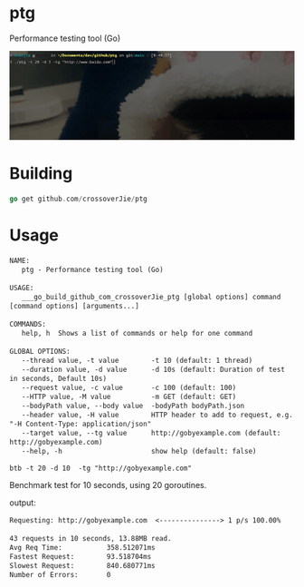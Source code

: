 # ptg
Performance testing tool (Go)

![](pic/show.gif)

# Building

```go
go get github.com/crossoverJie/ptg
```

# Usage

```shell script
NAME:
   ptg - Performance testing tool (Go)

USAGE:
   ___go_build_github_com_crossoverJie_ptg [global options] command [command options] [arguments...]

COMMANDS:
   help, h  Shows a list of commands or help for one command

GLOBAL OPTIONS:
   --thread value, -t value        -t 10 (default: 1 thread)
   --duration value, -d value      -d 10s (default: Duration of test in seconds, Default 10s)
   --request value, -c value       -c 100 (default: 100)
   --HTTP value, -M value          -m GET (default: GET)
   --bodyPath value, --body value  -bodyPath bodyPath.json
   --header value, -H value        HTTP header to add to request, e.g. "-H Content-Type: application/json"
   --target value, --tg value      http://gobyexample.com (default: http://gobyexample.com)
   --help, -h                      show help (default: false)
```

```shell script
btb -t 20 -d 10  -tg "http://gobyexample.com"
```
Benchmark test for 10 seconds, using 20 goroutines.

output:
```shell script
Requesting: http://gobyexample.com  <---------------> 1 p/s 100.00%

43 requests in 10 seconds, 13.88MB read.
Avg Req Time:           358.512071ms
Fastest Request:        93.518704ms
Slowest Request:        840.680771ms
Number of Errors:       0
```